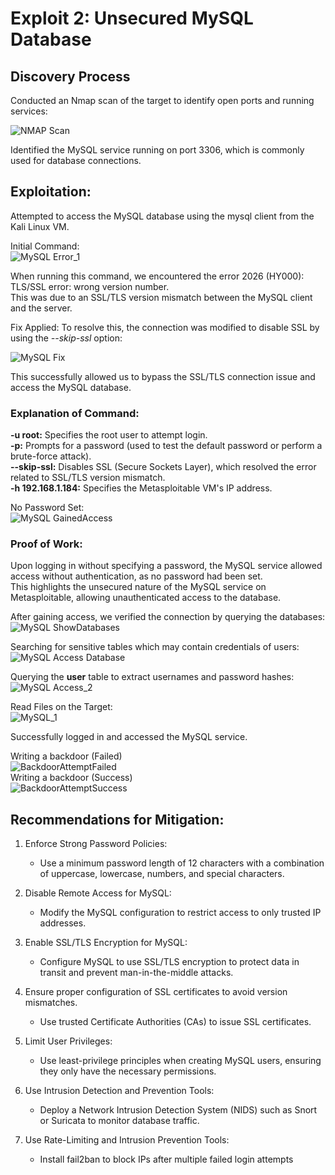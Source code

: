 # Exploit 2: Unsecured MySQL Database                                                                                 

## Discovery Process                                                                                  
Conducted an Nmap scan of the target to identify open ports and running services:

![NMAP Scan](https://github.com/user-attachments/assets/e5d33e05-78da-48f0-a3e3-a1c308f17f50)

Identified the MySQL service running on port 3306, which is commonly used for database connections.

## Exploitation:                                                                                 
Attempted to access the MySQL database using the mysql client from the Kali Linux VM.

Initial Command:                                                                                 
![MySQL Error_1](https://github.com/user-attachments/assets/52bf360b-d789-4edf-8ba4-d3a9a89dc807)

When running this command, we encountered the error 2026 (HY000): TLS/SSL error: wrong version number.                                           
This was due to an SSL/TLS version mismatch between the MySQL client and the server.

Fix Applied: To resolve this, the connection was modified to disable SSL by using the *--skip-ssl* option:

![MySQL Fix](https://github.com/user-attachments/assets/0ede96c3-1cfe-41f6-85e4-77c3c86b96f3)

This successfully allowed us to bypass the SSL/TLS connection issue and access the MySQL database.

### Explanation of Command:                                                                                 

__-u root:__ Specifies the root user to attempt login.                                                                           
__-p:__ Prompts for a password (used to test the default password or perform a brute-force attack).                                                                          
__--skip-ssl:__ Disables SSL (Secure Sockets Layer), which resolved the error related to SSL/TLS version mismatch.                                                                                 
__-h 192.168.1.184:__ Specifies the Metasploitable VM's IP address.                                                                                 

No Password Set:                                                                                 
![MySQL GainedAccess](https://github.com/user-attachments/assets/4ca770eb-4f75-48d5-aade-e57952a8ecc8)                                                                              

### Proof of Work:
Upon logging in without specifying a password, the MySQL service allowed access without authentication, as no password had been set.                                                                                 
This highlights the unsecured nature of the MySQL service on Metasploitable, allowing unauthenticated access to the database.   

After gaining access, we verified the connection by querying the databases:                                
![MySQL ShowDatabases](https://github.com/user-attachments/assets/39378eaf-e8d1-40b7-a8c8-47aa3e2baa6f)

Searching for sensitive tables which may contain credentials of users:                                
![MySQL Access Database](https://github.com/user-attachments/assets/8a98e1a9-73d1-4153-aee1-693f52aa2f17)

Querying the **user** table to extract usernames and password hashes:                                
![MySQL Access_2](https://github.com/user-attachments/assets/07b73488-69c4-4aaf-aa3f-d1ca680cee0e)

Read Files on the Target:                                                                                                
![MySQL_1](https://github.com/user-attachments/assets/8a37ea5a-fdb8-45ab-acac-7457733c4b13)

Successfully logged in and accessed the MySQL service.                                                                           

Writing a backdoor (Failed)                                                                           
![BackdoorAttemptFailed](https://github.com/user-attachments/assets/b2b2d9d9-6d2d-4ab7-83d2-dd748931ddbc)                                                                           
Writing a backdoor (Success)                                                                           
![BackdoorAttemptSuccess](https://github.com/user-attachments/assets/2bb7efe1-0b53-4f47-a74b-12bcdce9689c)                                                                           
                                                                        

## Recommendations for Mitigation:                                                                           

1. Enforce Strong Password Policies:                                                                           
    - Use a minimum password length of 12 characters with a combination of uppercase, lowercase, numbers, and special characters.

2. Disable Remote Access for MySQL:                                                                           
    - Modify the MySQL configuration to restrict access to only trusted IP addresses.

3. Enable SSL/TLS Encryption for MySQL:                                                                           
    - Configure MySQL to use SSL/TLS encryption to protect data in transit and prevent man-in-the-middle attacks.

4. Ensure proper configuration of SSL certificates to avoid version mismatches.                                                                           
    - Use trusted Certificate Authorities (CAs) to issue SSL certificates.
      
5. Limit User Privileges:                                                                           
    - Use least-privilege principles when creating MySQL users, ensuring they only have the necessary permissions.
   
7. Use Intrusion Detection and Prevention Tools:                                                                           
    - Deploy a Network Intrusion Detection System (NIDS) such as Snort or Suricata to monitor database traffic.

8. Use Rate-Limiting and Intrusion Prevention Tools:                                                                                                                                       
    - Install fail2ban to block IPs after multiple failed login attempts

